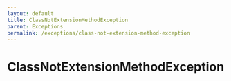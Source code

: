 ```yaml
---
layout: default
title: ClassNotExtensionMethodException
parent: Exceptions
permalink: /exceptions/class-not-extension-method-exception
---
```


# ClassNotExtensionMethodException
